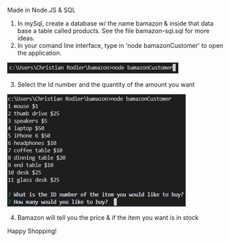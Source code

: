 Made in Node.JS & SQL

1. In mySql, create a database w/ the name bamazon & inside that data base a table called products. See the file bamazon-sql.sql for more ideas.
2. In your comand line interface, type in 'node bamazonCustomer' to open the application.

![alt text](screen-shot.png)

3. Select the Id number and the quantity of the amount you want

![alt text](screen-shot2.png)

4. Bamazon will tell you the price & if the item you want is in stock

Happy Shopping!